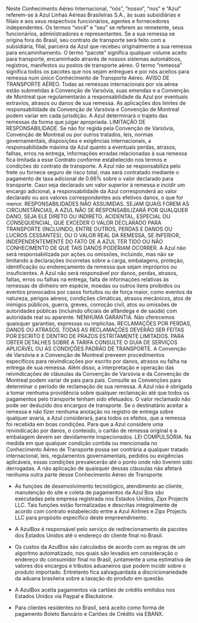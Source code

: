 Neste Conhecimento Aéreo Internacional, “nós”, “nosso”, “nos” e “Azul”
referem-se à Azul Linhas Aéreas Brasileiras S.A., às suas subsidiárias e
filiais e aos seus respectivos funcionários, agentes e fornecedores
independentes. Os termos “você” e “seu” se referem ao remetente, seus
funcionários, administradores e representantes. Se a sua remessa se origina
fora do Brasil, seu contrato de transporte será feito com a subsidiária,
filial, parceira da Azul que recebeu originalmente a sua remessa para
encaminhamento. O termo “pacote” significa qualquer volume aceito para
transporte, encaminhado através de nossos sistemas automáticos, registros,
manifestos ou postos de transporte aéreo. O termo “remessa” significa todos os
pacotes que nos sejam entregues e por nós aceitos para remessa num único
Conhecimento de Transporte Aéreo. AVISO DE TRANSPORTE AÉREO. Todas as remessas
internacionais por via aérea estão submetidas à Convenção de Varsóvia, suas
emendas e a Convenção de Montreal que regulamentarão a responsabilidade da
Azul por eventuais extravios, atrasos ou danos de sua remessa. As aplicações
dos limites de responsabilidade da Convenção de Varsóvia e Convenção de
Montreal podem variar em cada jurisdição. A Azul determinará o trajeto das
remessas da forma que julgar apropriada. LIMITAÇÃO DE RESPONSABILIDADE. Se não
for regida pela Convenção de Varsóvia, Convenção de Montreal ou por outros
tratados, leis, normas governamentais, disposições e exigências
internacionais, a responsabilidade máxima da Azul quanto a eventuais perdas,
atrasos, falhas, erros na entrega, informações erradas relacionadas à sua
remessa fica limitada a esse Contrato conforme estabelecido nos termos e
condições do contrato de transporte. A Azul não se responsabiliza pelo frete
ou fornece seguro de risco total, mas será contratado mediante o pagamento de
taxa adicional de 0.66% sobre o valor declarado para transporte. Caso seja
declarado um valor superior à remessa e incidir um encargo adicional, a
responsabilidade da Azul corresponderá ao valor declarado ou aos valores
correspondentes aos efetivos danos, o que for menor. RESPONSABILIDADES NÃO
ASSUMIDAS. SEJAM QUAIS FOREM AS CIRCUNSTÂNCIAS, A AZUL NÃO SE RESPONSABILIZARÁ
POR QUALQUER DANO, SEJA ELE DIRETO OU INDIRETO, ACIDENTAL, ESPECIAL OU
CONSEQUENCIAL, QUE EXCEDER O VALOR DECLARADO PARA TRANSPORTE (INCLUINDO, ENTRE
OUTROS, PERDAS E DANOS OU LUCROS CESSANTES), OU O VALOR REAL DA REMESSA, SE
INFERIOR, INDEPENDENTEMENTE DO FATO DE A AZUL TER TIDO OU NÃO CONHECIMENTO DE
QUE TAIS DANOS PODERIAM OCORRER. A Azul não será responsabilizada por ações ou
omissões, incluindo, mas não se limitando a declarações incorretas sobre a
carga, embalagens, proteção, identificação ou endereçamento da remessa que
sejam impróprios ou insuficientes. A Azul não será responsável por danos,
perdas, atrasos, faltas, erros ou falhas na entrega, falta de informações
relativas às remessas de dinheiro em espécie, moedas ou outros itens proibidos
ou eventos provocados por casos fortuitos ou de força maior, como eventos da
natureza, perigos aéreos, condições climáticas, atrasos mecânicos, atos de
inimigos públicos, guerra, greves, comoção civil, atos ou omissões de
autoridades públicas (incluindo oficiais de alfândega e de saúde) com
autoridade real ou aparente. NENHUMA GARANTIA. Não oferecemos quaisquer
garantias, expressas ou implícitas. RECLAMAÇÕES POR PERDAS, DANOS OU ATRASOS.
TODAS AS RECLAMAÇÕES DEVERÃO SER FEITAS POR ESCRITO E DENTRO DE PRAZOS
ESTRITAMENTE LIMITADOS. PARA OBTER DETALHES SOBRE A TARIFA CONSULTE O GUIA DE
SERVIÇOS APLICÁVEL OU AS CONDIÇÕES PADRÃO DE TRANSPORTE. A Convenção de
Varsóvia e a Convenção de Montreal preveem procedimentos específicos para
reivindicações por escrito por danos, atrasos ou falha na entrega de sua
remessa. Além disso, a interpretação e operação das reivindicações de
cláusulas da Convenção de Varsóvia e da Convenção de Montreal podem variar de
país para país. Consulte as Convenções para determinar o período de reclamação
de sua remessa. A Azul não é obrigada a tomar nenhuma providência sobre
qualquer reclamação até que todos os pagamentos pelo transporte tenham sido
efetuados. O valor reclamado não pode ser deduzido dos encargos de transporte.
Se o destinatário aceitar a remessa e não fizer nenhuma anotação no registro
de entrega sobre qualquer avaria, a Azul considerará, para todos os efeitos,
que a remessa foi recebida em boas condições. Para que a Azul considere uma
reivindicação por danos, o conteúdo, o cartão de remessa original e a
embalagem devem ser devidamente inspecionados. LEI COMPULSÓRIA. Na medida em
que qualquer condição contida ou mencionada no Conhecimento Aéreo de
Transporte possa ser contrária a qualquer tratado internacional, leis,
regulamentos governamentais, pedidos ou exigências aplicáveis, essas condições
prevalecerão até o ponto onde não tiverem sido derrogadas. A não aplicação de
quaisquer dessas cláusulas não afetará nenhuma outra parte desse Conhecimento
Aéreo de Transporte.

- As funções de desenvolvimento tecnológico, atendimento ao cliente,
  manutenção do site e coleta de pagamentos da Azul Box são executadas pela
  empresa registrada nos Estados Unidos, Zipx Projects LLC. Tais funções estão
  formalizadas e descritas integralmente de acordo com contrato estabelecido
  entre a Azul Airlines e Zipx Projects LLC para propósito específico deste
  empreendimento.

- A AzulBox é responsável pelo serviço de redirecionamento de pacotes dos
  Estados Unidos até o endereço do cliente final no Brasil.

- Os custos da AzulBox são calculados de acordo com as regras de um algoritmo
  automatizado, nos quais são levados em consideração o endereço do consumidor
  final no Brasil, juntamente a uma estimativa de valores dos encargos e
  tributos aduaneiros que podem incidir sobre o produto importado. Entretanto
  fica salvaguardada a discricionariedade da aduana brasileira sobre a taxação
  do produto em questão.

- A AzulBox aceita pagamentos via cartões de crédito emitidos nos Estados
  Unidos via Paypal e Blackstone.

- Para clientes residentes no Brasil, será aceito como forma de pagamento
  Boleto Bancário e Cartões de Crédito via EBANX.
